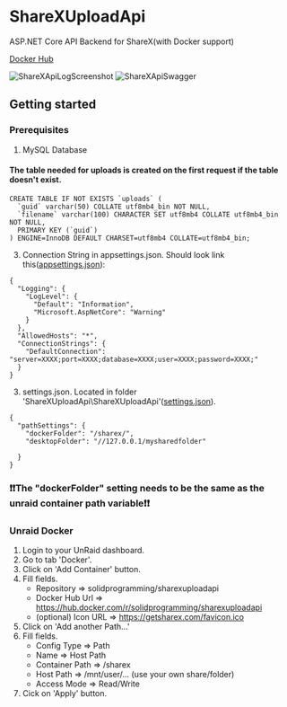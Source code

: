 # ShareXUploadApi
ASP.NET Core API Backend for ShareX(with Docker support)

[Docker Hub](https://hub.docker.com/r/solidprogramming/sharexuploadapi)


![ShareXApiLogScreenshot](https://lucaweidmann.de/cdn/sharexapilog.png)
![ShareXApiSwagger](https://lucaweidmann.de/cdn/sharexapiswagger.png)

## Getting started
### Prerequisites
1. MySQL Database
#### The table needed for uploads is created on the first request if the table doesn't exist.
```
CREATE TABLE IF NOT EXISTS `uploads` (
  `guid` varchar(50) COLLATE utf8mb4_bin NOT NULL,
  `filename` varchar(100) CHARACTER SET utf8mb4 COLLATE utf8mb4_bin NOT NULL,
  PRIMARY KEY (`guid`)
) ENGINE=InnoDB DEFAULT CHARSET=utf8mb4 COLLATE=utf8mb4_bin;
```

3. Connection String in appsettings.json. Should look link this([appsettings.json](https://dl.lucaweidmann.de/wl/?id=yTvXiGnH1Zck94ZiW3DRnt9tB5vwSpCv)):
```
{
  "Logging": {
    "LogLevel": {
      "Default": "Information",
      "Microsoft.AspNetCore": "Warning"
    }
  },
  "AllowedHosts": "*",
  "ConnectionStrings": {
    "DefaultConnection": "server=XXXX;port=XXXX;database=XXXX;user=XXXX;password=XXXX;"
  }
}
```
3. settings.json. Located in folder 'ShareXUploadApi\ShareXUploadApi'([settings.json](https://dl.lucaweidmann.de/wl/?id=6SMZHXBRQzDx2S5ZZpGeMJS8F4Dw3uFP)).
```
{
  "pathSettings": {
    "dockerFolder": "/sharex/",
    "desktopFolder": "//127.0.0.1/mysharedfolder"

  }
}
```
### :exclamation::exclamation:The "dockerFolder" setting needs to be the same as the unraid container path variable:exclamation::exclamation:


### Unraid Docker
1. Login to your UnRaid dashboard. 
2. Go to tab 'Docker'.
3. Click on 'Add Container' button.
4. Fill fields.
   - Repository => solidprogramming/sharexuploadapi
   - Docker Hub Url => https://hub.docker.com/r/solidprogramming/sharexuploadapi
   - (optional) Icon URL => https://getsharex.com/favicon.ico
5. Click on 'Add another Path...'
6. Fill fields.
   - Config Type => Path
   - Name => Host Path
   - Container Path => /sharex
   - Host Path => /mnt/user/... (use your own share/folder)
   - Access Mode => Read/Write
7. Cick on 'Apply' button.

   
